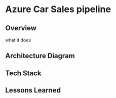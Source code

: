 # Azure Car Sales pipeline

## Overview
what it does

## Architecture Diagram

## Tech Stack

## Lessons Learned
